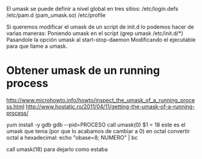 El umask se puede definir a nivel global en tres sitios:
/etc/login.defs
/etc/pam.d (pam_umask.so)
/etc/profile

Si queremos modificar el umask de un script de init.d lo podemos hacer de varias maneras:
Poniendo umask en el script (grep umask /etc/init.d/*)
Pasandole la opción umask al start-stop-daemon
Modificando el ejecutable para que llame a umask.




# Obtener umask de un running process
http://www.microhowto.info/howto/inspect_the_umask_of_a_running_process.html
http://www.hostatic.ro/2011/04/11/getting-the-umask-of-a-running-process/

yum install -y gdb
gdb --pid=PROCESO
call umask(0)
$1 = 18
  este es el umask que tenia (por que lo acabamos de cambiar a 0) en octal
  convertir octal a hexadecimal:
    echo "obase=8; NUMERO" | bc

call umask(18)
  para dejarlo como estaba


